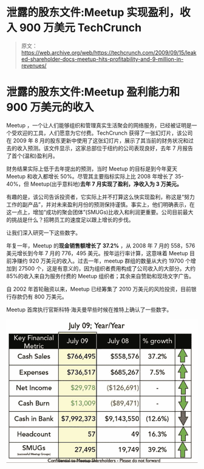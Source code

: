 # 泄露的股东文件:Meetup 实现盈利，收入 900 万美元 TechCrunch

> 原文：<https://web.archive.org/web/https://techcrunch.com/2009/09/15/leaked-shareholder-docs-meetup-hits-profitability-and-9-million-in-revenues/>

# 泄露的股东文件:Meetup 盈利能力和 900 万美元的收入

Meetup ，一个让人们能够组织和管理真实生活聚会的网络服务，已经被证明是一个受欢迎的工具，人们愿意为它付费。TechCrunch 获得了一张幻灯片，该公司在 2009 年 8 月的股东更新中使用了这张幻灯片，展示了其当前的财务状况和过去的收入预测。该文件显示，这家总部位于纽约的公司表现良好，去年 7 月报告了首个(温和)盈利月。

财务结果实际上低于去年提出的预测，当时 Meetup 的目标是到今年夏天 Meetup 和收入都增长 50%。尽管其主要指标实际上比 2008 年增长了 35-40%，但 Meetup(出乎意料地)**去年 7 月实现了盈利，净收入为 3 万美元。**

有趣的是，该公司告诉投资者，它实际上并不打算这么快实现盈利，称这是“努力工作的副产品”，并对未来盈利月份的预测保持谨慎。事实上，他们明确表示，在这一点上，增加“成功的聚会团体”(SMUGs)比收入和利润更重要。公司目前最大的挑战是什么？招聘员工的速度足以跟上增长的步伐。

让我们深入研究一下这些数字。

年复一年，Meetup 的**现金销售额增长了 37.2%** ，从 2008 年 7 月的 558，576 美元增长到今年 7 月的 776，495 美元。按年运行率计算，这意味着 Meetup 目前净赚约 920 万美元的收入。过去一年，meetup 群组的数量从大约 19700 个增加到 27500 个，这是有意义的，因为组织者费用构成了公司收入的大部分。大约 85%的收入来自为服务付费的 Meetup 组织者；其余来自赞助和现场文字广告。

自 2002 年首轮融资以来，Meetup 已经筹集了 2010 万美元的风险投资，目前银行存款仍有 800 万美元。

Meetup 首席执行官斯科特·海夫曼早些时候在推特上确认了一些数字。

![](img/a0c6eef3a14cb590b85a4c02c5c786ef.png)
